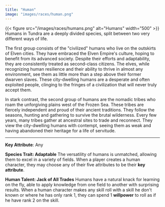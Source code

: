 ```yaml
---
title: "Human"
image: "images/races/human.png"
---
```

{{< figure src="/images/races/humans.png" alt="Humans" width="500" >}}
Humans in Tundra are a deeply divided species, split between two very different ways of life.

The first group consists of the "civilized" humans who live on the outskirts of Elven cities. They have embraced the Elven Empire's culture, hoping to benefit from its advanced society. Despite their efforts and adaptability, they are consistently treated as second-class citizens. The elves, while recognizing human resilience and their ability to thrive in almost any environment, see them as little more than a step above their former dwarven slaves. These city-dwelling humans are a desperate and often exploited people, clinging to the fringes of a civilization that will never truly accept them.

In stark contrast, the second group of humans are the nomadic tribes who roam the unforgiving plains west of the Frozen Sea. These tribes are fiercely independent and proud of their ancient traditions. They follow the seasons, hunting and gathering to survive the brutal wilderness. Every few years, many tribes gather at ancestral sites to trade and reconnect. They view the city-dwelling humans with contempt, seeing them as weak and having abandoned their heritage for a life of servitude.

---
**Key Attribute**: Any

 **Species Trait: Adaptable**
	The versatility of humans is unmatched, allowing them to excel in a variety of fields. When a player creates a human character, they may choose any of their five attributes to be their **key attribute**. 

**Human Talent: Jack of All Trades**
	Humans have a natural knack for learning on the fly, able to apply knowledge from one field to another with surprising results. When a human character makes any skill roll with a skill he don't known or where he has only rank 1, they can spend 1 **willpower** to roll as if he have rank 2 on the skill. 
